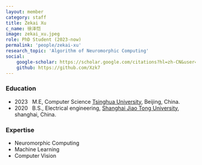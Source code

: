 ```yaml
---
layout: member
category: staff
title: Zekai Xu
c_name: 徐泽恺
image: zekai_xu.jpeg
role: PhD Student (2023-now)
permalink: 'people/zekai-xu'
research_topic: 'Algorithm of Neuromorphic Computing'
social:
    google-scholar: https://scholar.google.com/citations?hl=zh-CN&user=ANR9sUAAAAAJ
    github: https://github.com/Xzk7
---
```


### <i class="fas fa-graduation-cap"></i> Education
- 2023 &nbsp; M.E, Computer Science [Tsinghua University](https://www.cs.tsinghua.edu.cn/), Beijing, China.
- 2020 &nbsp; B.S., Electrical engineering, [Shanghai Jiao Tong University](https://www.seiee.sjtu.edu.cn/), shanghai, China.

### Expertise
- Neuromorphic Computing
- Machine Learning
- Computer Vision